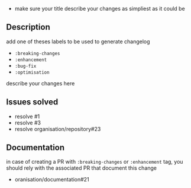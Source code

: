 - make sure your title describe your changes as simpliest as it could be

## Description
add one of theses labels to be used to generate changelog
- `:breaking-changes`
- `:enhancement`
- `:bug-fix`
- `:optimisation`

describe your changes here

## Issues solved
- resolve #1
- resolve #3
- resolve organisation/repository#23

## Documentation
in case of creating a PR with `:breaking-changes` or `:enhancement` tag, you should rely with the associated PR that document this change
- oranisation/documentation#21
